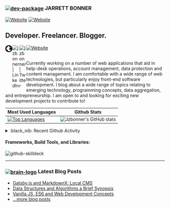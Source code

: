 ### [<img align="center" alt="dev-package" width="84px" src="https://res.cloudinary.com/dzmc7doja/image/upload/v1474677309/archived-githubprojects/dkpackage.png"/>][github-profile] JARRETT BONNER

[![Website](https://img.shields.io/website?label=jzbonner.me&style=flat-square&url=https%3A%2F%2Fjzbonner.me)](https://jzbonner.me)
[![Website](https://img.shields.io/website?label=think-broadly&style=flat-square&url=https%3A%2F%2Fjzb-lib.xyz)](https://jzb-lib.xyz)

## Developer. Freelancer. Blogger.  
[<img align="left" alt="jzbonner" width="22px" src="https://raw.githubusercontent.com/iconic/open-iconic/master/svg/globe.svg" />][website]
[<img align="left" alt="jzbonner | LinkedIn" width="22px" src="https://cdn.jsdelivr.net/npm/simple-icons@v3/icons/linkedin.svg" />][linkedin]
[<img align="left" alt="jzbonner | Twitter" width="22px" src="https://res.cloudinary.com/dzmc7doja/image/upload/v1627450729/design-assets/icon-assets/mail-svg.svg" />][mailto]
[![Website](https://img.shields.io/website?label=github&style=flat&logo=gitbook&logoColor=AABCA7&up_message=projects&up_color=grey&url=https%3A%2F%2Fgithub.com/Jzbonner?tab=projects)](https://github.com/Jzbonner?tab=projects)
<br />
<br />

Currently working on a number of web applications that aid in help-desk operations, account management, data protection and content management. I am comfortable with a wide range of web technologies, but particularly enjoy  front-end software development. I blog about a wide range of topics relating to emerging technology, programming concepts, data aggregation, and entrepreneurship. I am open to and looking for exciting new development projects to contribute to! 

| Most Used Languages | Github Stats|
|-----------|-------|
|[![Top Languages](https://github-readme-stats.vercel.app/api/top-langs/?username=jzbonner&hide=tcl&layout=compact&hide_title=true&langs_count=8)](https://github.com/Jzbonner)| ![Jzbonner's GitHub stats](https://github-readme-stats.vercel.app/api?username=jzbonner&show_icons=true&hide_title=true&theme=nord)  
<details>
  <summary>:black_nib: Recent Github Activity</summary>
  
<!--START_SECTION:activity-->
- Updated layout and content changes for educational resouces in [jzbonner/programming-cs](https://github.com/Jzbonner/programming-cs)
- Refreshed site design and mobile responsiveness for personal website in [jzbonner/jzbonner.me](https://github.com/Jzbonner/jzbonner.me) 
- Added interactive notes on financial research and modeling to [jzbonner/dataanalytics-py](https://github.com/Jzbonner/dataanalytics-py)
- Worked on code issues and developed wordpress themes and templates in [REPLI Developer Repo](https://github.com/REPLI-Developer-Repo) 
<!--END_SECTION:activity-->

</details>


#### Frameworks, Build Tools, and Libraries:

![github-skilldeck](https://res.cloudinary.com/dzmc7doja/image/upload/v1639695749/portfolio-site/github-skilldeck.png)

---

### [<img align="center" alt="brain-logo" width="26px" src="https://res.cloudinary.com/dzmc7doja/image/upload/v1627449411/design-assets/icon-assets/brain.png"/>][blog] Latest Blog Posts

<!-- BLOG-POST-LIST:START -->
- [Gatsby.js and MarkdownX: Local CMS](https://github.com/Jzbonner/blog-backup/tree/main/blog-articles)
- [Data Structures and Algorithms a Brief Synopsis](https://github.com/Jzbonner/blog-backup/tree/main/blog-articles) 
- [Vanilla JS, ES6 and Web Development Concepts](https://github.com/Jzbonner/blog-backup/tree/main/blog-articles)
- [...more blog posts](https://github.com/Jzbonner/blog-backup/tree/main/blog-articles) 
<!-- BLOG-POST-LIST:END -->

[website]: https://jzbonner.me
[github-profile]: https://github.com/Jzbonner
[linkedin]: https://www.linkedin.com/in/jarrett-bonner/
[blog]: https://jzb-lib.xyz/
[mailto]: mailto:jarrett.bonner@gmail.com
